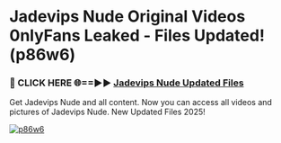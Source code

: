 # Jadevips Nude Original Videos 0nlyFans Leaked - Files Updated! (p86w6)

<h3>🔴 CLICK HERE 🌐==►► <a href="https://tinyurl.com/52m3yx9h" rel="nofollow">Jadevips Nude Updated Files</a></h3>

Get Jadevips Nude and all content. Now you can access all videos and pictures of Jadevips Nude. New Updated Files 2025!

[![p86w6](https://i.imgur.com/TnHtlc8.gif)](https://tinyurl.com/52m3yx9h)
